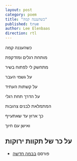 ```yaml
---
layout: post
category: poem
title: "כשהעננה קמה"
published: true
author: Lee Elenbaas
direction: rtl
---
```

כשהעננה קמה

מותחת רגלים ומזדקפת

מתחשק לי לפתוח בשיר

על גשמי העבר

על קשתות העתיד

על הדרך תחת רגלי

המתמלאת לבנים צהובות

כך ארוץ עד שאתעייף

ואישן עם חיוך

על כר של תקוות ירוקות
-------------------
- פורסם [בבמה חדשה](http://stage.co.il/Stories/422376)
